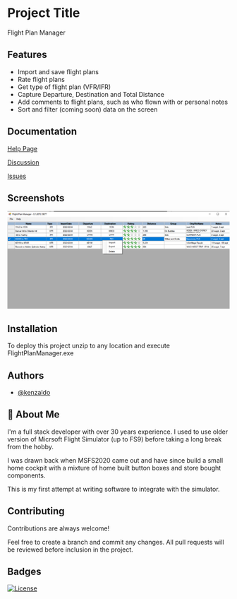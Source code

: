 
# Project Title

Flight Plan Manager


## Features

- Import and save flight plans
- Rate flight plans
- Get type of flight plan (VFR/IFR)
- Capture Departure, Destination and Total Distance
- Add comments to flight plans, such as who flown with or personal notes
- Sort and filter (coming soon) data on the screen


## Documentation

[Help Page](https://htmlpreview.github.io/?https://raw.githubusercontent.com/kenz67/FlightSim-FlightPlanManager/master/FlightPlanManager/docs/Help.html)

[Discussion](https://github.com/kenz67/FlightSim-FlightPlanManager/discussions)

[Issues](https://github.com/kenz67/FlightSim-FlightPlanManager/issues)


## Screenshots

![Main Page](https://raw.githubusercontent.com/kenz67/FlightSim-FlightPlanManager/master/docs/ScreenShot.png)


## Installation

To deploy this project unzip to any location and execute FlightPlanManager.exe 
    
## Authors

- [@kenzaldo](https://github.com/kenz67)


## 🚀 About Me
I'm a full stack developer with over 30 years experience.  I used to use older version of Micrsoft Flight Simulator (up to FS9) before taking a long break from the hobby.

I was drawn back when MSFS2020 came out and have since build a small home cockpit with a mixture of home built button boxes and store bought components.

This is my first attempt at writing software to integrate with the simulator.



## Contributing

Contributions are always welcome!

Feel free to create a branch and commit any changes.  All pull requests will be reviewed before inclusion in the project.


## Badges

[![License](https://img.shields.io/badge/License-BSD_3--Clause-blue.svg)](https://opensource.org/licenses/BSD-3-Clause)
